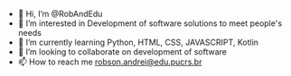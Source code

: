 - 👋 Hi, I’m @RobAndEdu
- 👀 I’m interested in Development of software solutions to meet people's needs
- 🌱 I’m currently learning Python, HTML, CSS, JAVASCRIPT, Kotlin
- 💞️ I’m looking to collaborate on development of software
- 📫 How to reach me robson.andrei@edu.pucrs.br

<!---
RobAndEdu/RobAndEdu is a ✨ special ✨ repository because its `README.md` (this file) appears on your GitHub profile.
You can click the Preview link to take a look at your changes.
--->
